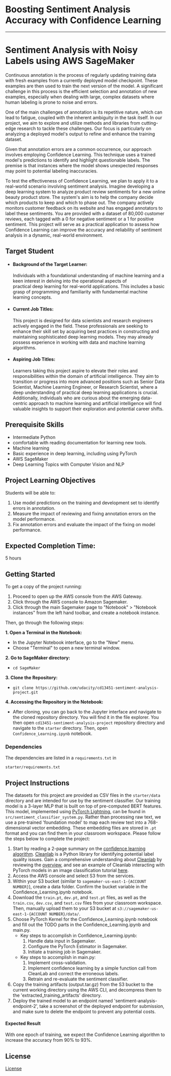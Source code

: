 # Boosting Sentiment Analysis Accuracy with Confidence Learning

---


# Sentiment Analysis with Noisy Labels using AWS SageMaker

Continuous annotation is the process of regularly updating training data with fresh examples from a currently deployed model checkpoint. These examples are then used to train the next version of the model. A significant challenge in this process is the efficient selection and annotation of new examples, especially when dealing with large, complex datasets where human labeling is prone to noise and errors.

One of the main challenges of annotation is its repetitive nature, which can lead to fatigue, coupled with the inherent ambiguity in the task itself. In our project, we aim to explore and utilize methods and libraries from cutting-edge research to tackle these challenges. Our focus is particularly on analyzing a deployed model's output to refine and enhance the training dataset.

Given that annotation errors are a common occurrence, our approach involves employing Confidence Learning. This technique uses a trained model's predictions to identify and highlight questionable labels. The premise is that instances where the model shows unexpected responses may point to potential labeling inaccuracies.

To test the effectiveness of Confidence Learning, we plan to apply it to a real-world scenario involving sentiment analysis. Imagine developing a deep learning system to analyze product review sentiments for a new online beauty product store. The system's aim is to help the company decide which products to keep and which to phase out. The company actively monitors customer feedback on its website and has engaged annotators to label these sentiments. You are provided with a dataset of 80,000 customer reviews, each tagged with a 0 for negative sentiment or a 1 for positive sentiment. This project will serve as a practical application to assess how Confidence Learning can improve the accuracy and reliability of sentiment analysis in a dynamic, real-world environment.

## Target Student
  - #### Background of the Target Learner:
    Individuals with a foundational understanding of machine learning and a keen interest in delving into the operational aspects of   
    practical deep learning for real-world applications. This includes a basic grasp of programming and familiarity with fundamental 
    machine learning concepts.

  - #### Current Job Titles:
    This project is designed for data scientists and research engineers actively engaged in the field. These professionals are seeking
    to enhance their skill set by acquiring best practices in constructing and maintaining sophisticated deep learning models. They may
    already possess experience in working with data and machine learning algorithms.

  - #### Aspiring Job Titles:
    Learners taking this project aspire to elevate their roles and responsibilities within the domain of artificial intelligence. They
    aim to transition or progress into more advanced positions such as Senior Data Scientist, Machine Learning Engineer, or Research
    Scientist, where a deep understanding of practical deep learning applications is crucial. Additionally, individuals who are curious
    about the emerging data-centric approach to machine learning and artificial intelligence will find valuable insights to support
    their exploration and potential career shifts.

## Prerequisite Skills
  -  Intermediate Python
  -  comfortable with reading documentation for learning new tools.
  -  Machine learning
  -  Basic experience in deep learning, including using PyTorch
  -  AWS SageMaker
  -  Deep Learning Topics with Computer Vision and NLP
    
## Project Learning Objectives
Students will be able to:
1. Use model predictions on the training and development set to identify errors in annotation. 
2. Measure the impact of reviewing and fixing annotation errors on the model performance.
3. Fix annotation errors and evaluate the impact of the fixing on model performance.

## Expected Completion Time:
5 hours

## Getting Started

To get a copy of the project running:

1. Proceed to open up the AWS console from the AWS Gateway.
2. Click through the AWS console to Amazon Sagemaker.
3. Click through the main Sagemaker page to "Notebook" > "Notebook instances" from the left hand toolbar, and create a notebook instance.

Then, go through the following steps:

**1. Open a Terminal in the Notebook:**
  - In the Jupyter Notebook interface, go to the "New" menu.
  - Choose "Terminal" to open a new terminal window.
    
**2. Go to SageMaker directory:**
  - `cd SageMaker`

**3. Clone the Repository:**
  - `git clone https://github.com/udacity/cd13451-sentiment-analysis-project.git`

**4. Accessing the Repository in the Notebook:**
  - After cloning, you can go back to the Jupyter interface and navigate to the cloned repository directory. You will find it in the file explorer. You then open `cd13451-sentiment-analysis-project` repository directory and navigate to the `starter` directory. Then, open `Confidence_Learning.ipynb` notebook.
    
### Dependencies
The dependencies are listed in a `requirements.txt` in 
```
starter/requirements.txt
```

## Project Instructions
The datasets for this project are provided as CSV files in the `starter/data` directory and are intended for use by the sentiment classifier. Our training model is a 3-layer MLP that is built on top of pre-computed BERT features. This model, implemented using [PyTorch Lightning](https://lightning.ai/docs/pytorch/stable/starter/introduction.html), can be found in `src/sentiment_classifier_system.py`. Rather than processing raw text, we use a pre-trained 'foundation model' to map each review text into a 768-dimensional vector embedding. These embedding files are stored in `.pt` format and you can find them in your classroom workspace. Please follow the steps below to complete the project:

1. Start by reading a 2-page summary on the [confidence learning algorithm](https://docs.google.com/document/d/131GumbG99v_b-lO_G_cP9sZS01nxSVFhGICfu4S52ds/edit). [Cleanlab](https://docs.cleanlab.ai/v2.0.0/tutorials/indepth_overview.html#) is a Python library for identifying potential label quality issues. Gain a comprehensive understanding about [Cleanlab](https://docs.cleanlab.ai/v2.0.0/tutorials/indepth_overview.html#) by reviewing the [overview](https://docs.cleanlab.ai/v2.0.0/tutorials/indepth_overview.html#), and see an example of Cleanlab interacting with PyTorch models in an image classification tutorial [here](https://docs.cleanlab.ai/v2.0.0/tutorials/image.html).
2. Access the AWS console and select S3 from the services.
3. Within your S3 bucket (similar to `sagemaker-us-east-1-{ACCOUNT NUMBER}`), create a data folder. Confirm the bucket variable in the Confidence_Learning.ipynb notebook.
4. Download the `train.pt`, `dev.pt`, and `test.pt` files, as well as the `train.csv`, `dev.csv`, and `test.csv` files from your classroom workspace. Then, manually upload them to your S3 bucket at `s3://sagemaker-us-east-1-{ACCOUNT NUMBER}/data/`.
5. Choose PyTorch Kernel for the Confidence_Learning.ipynb notebook and fill out the TODO parts in the Confidence_Learning.ipynb and main.py.
    - Key steps to accomplish in Confidence_Learning.ipynb:
      1. Handle data input in Sagemaker.
      2. Configure the PyTorch Estimator in Sagemaker.
      3. Initiate a training job in Sagemaker.
    - Key steps to accomplish in main.py:
      1. Implement cross-validation.
      2. Implement confidence learning by a simple function call from CleanLab and correct the erroneous labels.
      3. Retrain and re-evaluate the sentiment classifier.
6. Copy the training artifacts (output.tar.gz)  from the S3 bucket to the current working directory using the AWS CLI, and decompress them to the 'extracted_training_artifacts' directory.
7. Deploy the trained model to an endpoint named 'sentiment-analysis-endpoint-2', take a screenshot of the deployed endpoint for submission, and make sure to delete the endpoint to prevent any potential costs.
     
 #### Expected Result 
 With one epoch of training, we expect the Confidence Learning algorithm to increase the accuracy from 90% to 93%.

## License

[License](LICENSE.txt)
